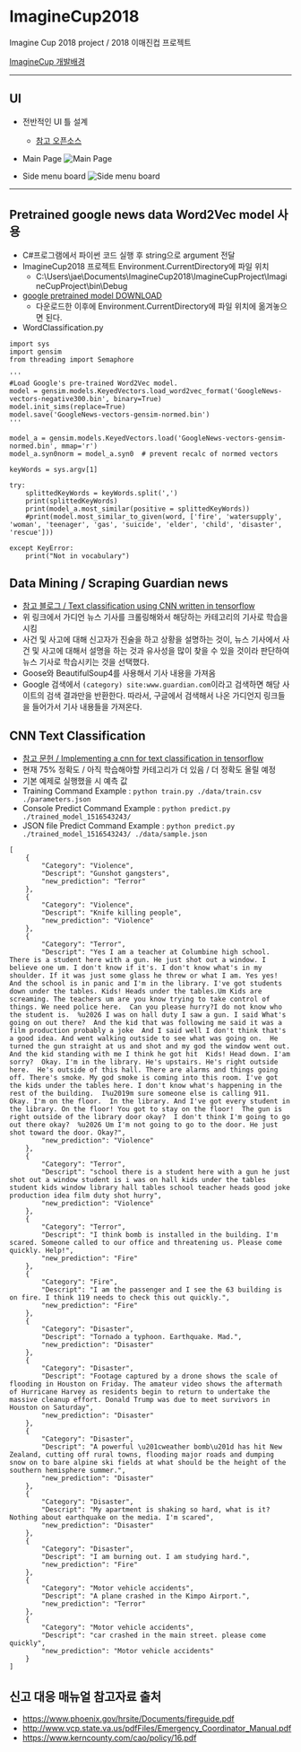 # ImagineCup2018
Imagine Cup 2018 project / 2018 이매진컵 프로젝트

[ImagineCup 개발배경](https://github.com/ninetyfivejae/ImagineCup2018/wiki/Imagine-Cup-2018-%EC%95%84%EC%9D%B4%EB%94%94%EC%96%B4-%EC%A0%95%EB%A6%AC)

---

## UI
- 전반적인 UI 틀 설계
	- [참고 오픈소스](https://github.com/Abel13/AnimatedMenu1)

- Main Page
![Main Page](http://cfile30.uf.tistory.com/image/99BAE5415A560AE2285DCE)

- Side menu board
![Side menu board](http://cfile28.uf.tistory.com/image/99FBF5335A560B1703F8BA)

---

## Pretrained google news data Word2Vec model 사용
- C#프로그램에서 파이썬 코드 실행 후 string으로 argument 전달
- ImagineCup2018 프로젝트 Environment.CurrentDirectory에 파일 위치
	- C:\Users\jae\Documents\ImagineCup2018\ImagineCupProject\ImagineCupProject\bin\Debug
- [google pretrained model DOWNLOAD](https://drive.google.com/file/d/0B7XkCwpI5KDYNlNUTTlSS21pQmM/edit)
	- 다운로드한 이후에 Environment.CurrentDirectory에 파일 위치에 옮겨놓으면 된다.
- WordClassification.py
```
import sys
import gensim
from threading import Semaphore

'''
#Load Google's pre-trained Word2Vec model.
model = gensim.models.KeyedVectors.load_word2vec_format('GoogleNews-vectors-negative300.bin', binary=True)
model.init_sims(replace=True)
model.save('GoogleNews-vectors-gensim-normed.bin')
'''

model_a = gensim.models.KeyedVectors.load('GoogleNews-vectors-gensim-normed.bin', mmap='r')
model_a.syn0norm = model_a.syn0  # prevent recalc of normed vectors

keyWords = sys.argv[1]

try:
    splittedKeyWords = keyWords.split(',')
    print(splittedKeyWords)
    print(model_a.most_similar(positive = splittedKeyWords))
    #print(model.most_similar_to_given(word, ['fire', 'watersupply', 'woman', 'teenager', 'gas', 'suicide', 'elder', 'child', 'disaster', 'rescue']))

except KeyError:
    print("Not in vocabulary")
```

## Data Mining / Scraping Guardian news

- [참고 블로그 / Text classification using CNN written in tensorflow](http://manishankert.blogspot.kr/2017/04/text-classification-using-cnn-writte-in.html)
- 위 링크에서 가디언 뉴스 기사를 크롤링해와서 해당하는 카테고리의 기사로 학습을 시킴
- 사건 및 사고에 대해 신고자가 진술을 하고 상황을 설명하는 것이, 뉴스 기사에서 사건 및 사고에 대해서 설명을 하는 것과 유사성을 많이 찾을 수 있을 것이라 판단하여 뉴스 기사로 학습시키는 것을 선택했다.
- Goose와 BeautifulSoup4를 사용해서 기사 내용을 가져옴
- Google 검색에서 ```(category) site:www.guardian.com```이라고 검색하면 해당 사이트의 검색 결과만을 반환한다. 따라서, 구글에서 검색해서 나온 가디언지 링크들을 들어가서 기사 내용들을 가져온다.

## CNN Text Classification
- [참고 문헌 / Implementing a cnn for text classification in tensorflow](http://www.wildml.com/2015/12/implementing-a-cnn-for-text-classification-in-tensorflow/) 
- 현재 75% 정확도 / 아직 학습해야할 카테고리가 더 있음 / 더 정확도 올릴 예정
- 기본 예제로 실행했을 시 예측 값
- Training Command Example : ```python train.py ./data/train.csv ./parameters.json```
- Console Predict Command Example : ```python predict.py ./trained_model_1516543243/```
- JSON file Predict Command Example : ```python predict.py ./trained_model_1516543243/ ./data/sample.json```
```
[
    {
        "Category": "Violence",
        "Descript": "Gunshot gangsters",
        "new_prediction": "Terror"
    },
    {
        "Category": "Violence",
        "Descript": "Knife killing people",
        "new_prediction": "Violence"
    },
    {
        "Category": "Terror",
        "Descript": "Yes I am a teacher at Columbine high school. There is a student here with a gun. He just shot out a window. I believe one um. I don't know if it's. I don't know what's in my shoulder. If it was just some glass he threw or what I am. Yes yes! And the school is in panic and I'm in the library. I've got students down under the tables. Kids! Heads under the tables.Um Kids are screaming. The teachers um are you know trying to take control of things. We need police here.  Can you please hurry?I do not know who the student is.  %u2026 I was on hall duty I saw a gun. I said What's going on out there?  And the kid that was following me said it was a film production probably a joke  And I said well I don't think that's a good idea. And went walking outside to see what was going on.  He turned the gun straight at us and shot and my god the window went out. And the kid standing with me I think he got hit  Kids! Head down. I'am sorry?  Okay. I'm in the library. He's upstairs. He's right outside here.  He's outside of this hall. There are alarms and things going off. There's smoke. My god smoke is coming into this room. I've got the kids under the tables here. I don't know what's happening in the rest of the building.  I%u2019m sure someone else is calling 911.  Okay. I'm on the floor.  In the library. And I've got every student in the library. On the floor! You got to stay on the floor!  The gun is right outside of the library door okay?  I don't think I'm going to go out there okay?  %u2026 Um I'm not going to go to the door. He just shot toward the door. Okay?",
        "new_prediction": "Violence"
    },
    {
        "Category": "Terror",
        "Descript": "school there is a student here with a gun he just shot out a window student is i was on hall kids under the tables student kids window library hall tables school teacher heads good joke production idea film duty shot hurry",
        "new_prediction": "Violence"
    },
    {
        "Category": "Terror",
        "Descript": "I think bomb is installed in the building. I'm scared. Someone called to our office and threatening us. Please come quickly. Help!",
        "new_prediction": "Fire"
    },
    {
        "Category": "Fire",
        "Descript": "I am the passenger and I see the 63 building is on fire. I think 119 needs to check this out quickly.",
        "new_prediction": "Fire"
    },
    {
        "Category": "Disaster",
        "Descript": "Tornado a typhoon. Earthquake. Mad.",
        "new_prediction": "Disaster"
    },
    {
        "Category": "Disaster",
        "Descript": "Footage captured by a drone shows the scale of flooding in Houston on Friday. The amateur video shows the aftermath of Hurricane Harvey as residents begin to return to undertake the massive cleanup effort. Donald Trump was due to meet survivors in Houston on Saturday",
        "new_prediction": "Disaster"
    },
    {
        "Category": "Disaster",
        "Descript": "A powerful \u201cweather bomb\u201d has hit New Zealand, cutting off rural towns, flooding major roads and dumping snow on to bare alpine ski fields at what should be the height of the southern hemisphere summer.",
        "new_prediction": "Disaster"
    },
    {
        "Category": "Disaster",
        "Descript": "My apartment is shaking so hard, what is it? Nothing about earthquake on the media. I'm scared",
        "new_prediction": "Disaster"
    },
    {
        "Category": "Disaster",
        "Descript": "I am burning out. I am studying hard.",
        "new_prediction": "Fire"
    },
    {
        "Category": "Motor vehicle accidents",
        "Descript": "A plane crashed in the Kimpo Airport.",
        "new_prediction": "Terror"
    },
    {
        "Category": "Motor vehicle accidents",
        "Descript": "car crashed in the main street. please come quickly",
        "new_prediction": "Motor vehicle accidents"
    }
]
```

## 신고 대응 매뉴얼 참고자료 출처
- https://www.phoenix.gov/hrsite/Documents/fireguide.pdf
- http://www.vcp.state.va.us/pdfFiles/Emergency_Coordinator_Manual.pdf
- https://www.kerncounty.com/cao/policy/16.pdf